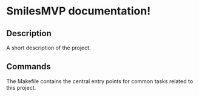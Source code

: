 # SmilesMVP documentation!

## Description

A short description of the project.

## Commands

The Makefile contains the central entry points for common tasks related to this project.

